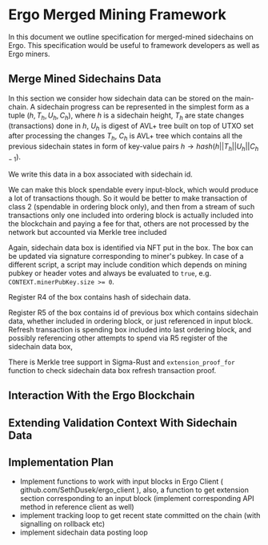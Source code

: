 Ergo Merged Mining Framework
===============================

In this document we outline specification for merged-mined sidechains on Ergo. This specification would be useful to 
framework developers as well as Ergo miners.

Merge Mined Sidechains Data
---------------------------

In this section we consider how sidechain data can be stored on the main-chain. A sidechain progress can be represented in the simplest form as a tuple $(h, T_h, U_h, C_{h})$, where
$h$ is a sidechain height, $T_h$ are state changes (transactions) done in $h$, $U_h$ is digest of AVL+ tree built on top
of UTXO set after processing the changes $T_h$, $C_{h}$ is AVL+ tree which contains all the previous sidechain states in form
of key-value pairs $h \rightarrow hash(h || T_h || U_h || C_{h-1})$.

We write this data in a box associated with sidechain id. 

We can make this block spendable every input-block, which would produce a lot of transactions though. So it would be better
to make transaction of class 2 (spendable in ordering block only), and then from a stream of such transactions only one 
included into ordering block is actually included into the blockchain and paying a fee for that, others are not processed
by the network but accounted via Merkle tree included 

Again, sidechain data box is identified via NFT put in the box. The box can be updated via signature corresponding to 
miner's pubkey. In case of a different script, a script may include condition which depends on mining pubkey or 
header votes and always be evaluated to `true`, e.g. `CONTEXT.minerPubKey.size >= 0`. 

Register R4 of the box contains hash of sidechain data.

Register R5 of the box contains id of previous box which contains sidechain data, whether included in ordering block, 
or just referenced in input block. 
Refresh transaction is spending box included into last ordering block, and possibly referencing other attempts to spend 
via R5 register of the sidechain data box,

There is Merkle tree support in Sigma-Rust and `extension_proof_for` function to check sidechain data box refresh 
transaction proof.


Interaction With the Ergo Blockchain
------------------------------------


Extending Validation Context With Sidechain Data
------------------------------------------------




Implementation Plan
-------------------

* Implement functions to work with input blocks in Ergo Client ( github.com/SethDusek/ergo_client ), also, 
a function to get extension section corresponding to an input block (implement  corresponding API method 
in reference client as well)
* implement tracking loop to get recent state committed on the chain (with signalling on rollback etc)
* implement sidechain data posting loop